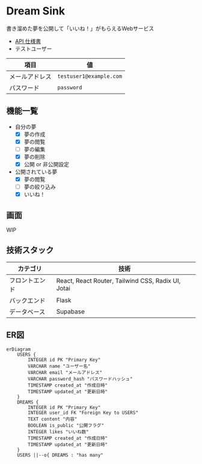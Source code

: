 # Dream Sink

書き溜めた夢を公開して「いいね！」がもらえるWebサービス

- [API 仕様書](https://kimurash.github.io/prtimes-hackathon-2025-winter/)
- テストユーザー

| 項目         | 値                        |
|------------|-------------------------|
| メールアドレス | `testuser1@example.com` |
| パスワード   | `password`                |

## 機能一覧

- 自分の夢
    - [x] 夢の作成
    - [x] 夢の閲覧
    - [ ] 夢の編集
    - [X] 夢の削除
    - [x] 公開 or 非公開設定
- 公開されている夢
    - [x] 夢の閲覧
    - [ ] 夢の絞り込み
    - [x] いいね！

## 画面

WIP

## 技術スタック

| カテゴリ       | 技術                                        | 
| -------------- | ------------------------------------------- | 
| フロントエンド | React, React Router, Tailwind CSS, Radix UI, Jotai | 
| バックエンド   | Flask                                       | 
| データベース   | Supabase                                  | 

## ER図

```mermaid
erDiagram
    USERS {
        INTEGER id PK "Primary Key"
        VARCHAR name "ユーザー名"
        VARCHAR email "メールアドレス"
        VARCHAR password_hash "パスワードハッシュ"
        TIMESTAMP created_at "作成日時"
        TIMESTAMP updated_at "更新日時"
    }
    DREAMS {
        INTEGER id PK "Primary Key"
        INTEGER user_id FK "Foreign Key to USERS"
        TEXT content "内容"
        BOOLEAN is_public "公開フラグ"
        INTEGER likes "いいね数"
        TIMESTAMP created_at "作成日時"
        TIMESTAMP updated_at "更新日時"
    }
    USERS ||--o{ DREAMS : "has many"
```
